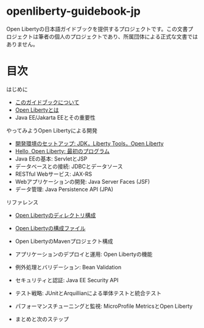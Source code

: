 # openliberty-guidebook-jp
Open Libertyの日本語ガイドブックを提供するプロジェクトです。この文書プロジェクトは筆者の個人のプロジェクトであり、所属団体による正式な文書ではありません。

# 目次

はじめに

- [このガイドブックについて](docs/preface.md)
- [Open Libertyとは](docs/aboutliberty.md)
- Java EE/Jakarta EEとその重要性

やってみようOpen Libertyによる開発

- [開発環境のセットアップ: JDK，Liberty Tools，Open Liberty](docs/setup.md)
- [Hello, Open Liberty: 最初のプログラム](docs/firststep.md)
- Java EEの基本: ServletとJSP
- データベースとの接続: JDBCとデータソース
- RESTful Webサービス: JAX-RS
- Webアプリケーションの開発: Java Server Faces (JSF)
- データ管理: Java Persistence API (JPA)

リファレンス

- [Open Libertyのディレクトリ構成](docs/dir.md)
- [Open Libertyの構成ファイル](docs/config.md)
- Open LibertyのMavenプロジェクト構成
- アプリケーションのデプロイと運用: Open Libertyの機能

- 例外処理とバリデーション: Bean Validation
- セキュリティと認証: Java EE Security API
- テスト戦略: JUnitとArquillianによる単体テストと統合テスト
- パフォーマンスチューニングと監視: MicroProfile MetricsとOpen Liberty
- まとめと次のステップ


